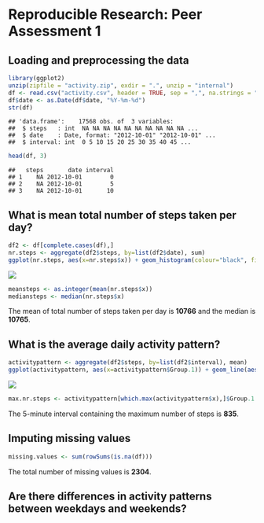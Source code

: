 # Reproducible Research: Peer Assessment 1


## Loading and preprocessing the data


```r
library(ggplot2)
unzip(zipfile = "activity.zip", exdir = ".", unzip = "internal")
df <- read.csv("activity.csv", header = TRUE, sep = ",", na.strings = "NA")
df$date <- as.Date(df$date, "%Y-%m-%d")
str(df)
```

```
## 'data.frame':	17568 obs. of  3 variables:
##  $ steps   : int  NA NA NA NA NA NA NA NA NA NA ...
##  $ date    : Date, format: "2012-10-01" "2012-10-01" ...
##  $ interval: int  0 5 10 15 20 25 30 35 40 45 ...
```

```r
head(df, 3)
```

```
##   steps       date interval
## 1    NA 2012-10-01        0
## 2    NA 2012-10-01        5
## 3    NA 2012-10-01       10
```

## What is mean total number of steps taken per day?


```r
df2 <- df[complete.cases(df),]
nr.steps <- aggregate(df2$steps, by=list(df2$date), sum)
ggplot(nr.steps, aes(x=nr.steps$x)) + geom_histogram(colour="black", fill="red", binwidth = 5000) + ggtitle("Frequency of Number of Steps per Day") + labs(x = "Number of steps per day", y = "Frequency")
```

![](PA1_template_files/figure-html/unnamed-chunk-2-1.png)<!-- -->

```r
meansteps <- as.integer(mean(nr.steps$x))
mediansteps <- median(nr.steps$x)
```

The mean of total number of steps taken per day is **10766** and the median is **10765**.

## What is the average daily activity pattern?


```r
activitypattern <- aggregate(df2$steps, by=list(df2$interval), mean)
ggplot(activitypattern, aes(x=activitypattern$Group.1)) + geom_line(aes(y=activitypattern$x)) + ggtitle("Daily Activity Pattern") + labs(x="5-minute interval", y="Number of steps per day")
```

![](PA1_template_files/figure-html/unnamed-chunk-3-1.png)<!-- -->

```r
max.nr.steps <- activitypattern[which.max(activitypattern$x),]$Group.1
```

The 5-minute interval containing the maximum number of steps is **835**.

## Imputing missing values


```r
missing.values <- sum(rowSums(is.na(df)))
```

The total number of missing values is **2304**.



## Are there differences in activity patterns between weekdays and weekends?
